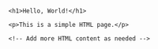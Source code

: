 <!DOCTYPE html>
<html lang="en">
<head>
    <meta charset="UTF-8">
    <meta name="viewport" content="width=device-width, initial-scale=1.0">
    <title>Your Page Title</title>
    <style>
        /* Add your CSS styles here */
        body {
            font-family: Arial, sans-serif;
            margin: 20px;
        }
        h1 {
            color: #333;
        }
    </style>
</head>
<body>

    <h1>Hello, World!</h1>
    
    <p>This is a simple HTML page.</p>

    <!-- Add more HTML content as needed -->

</body>
</html>
